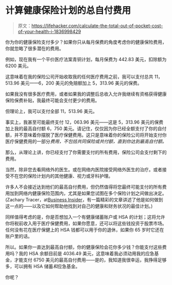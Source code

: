 # 计算健康保险计划的总自付费用

> 原文：<https://lifehacker.com/calculate-the-total-out-of-pocket-cost-of-your-health-i-1836998429>

你为你的健康保险支付多少？如果你只从每月保费的角度考虑你的健康保险费用，你就忽略了很多潜在的费用。



例如，现在我有一个平价医疗法案青铜计划，每月保费为 442.83 美元，扣除额为 6200 美元。

这意味着在我的保险公司开始收取我的任何医疗费用之前，我可以支付总共 11，513.96 美元——6，200 美元的免赔额加上 5，313.96 美元的保费。

如果我没有很多医疗费用，或者如果我的调整后总收入允许我继续有资格获得健康保险保费补贴，我最终可能会支付更少的费用。

但理论上，我可以支付全部 11，513.96 美元。

事实上，我甚至可能最终支付 12，063.96 美元——这是 5，313.96 美元的保费加上我的最高自付额 6，750 美元。请记住，仅仅因为你已经全额支付了你的自付额，并不意味着你摆脱了医疗保健费用。这只是意味着你的保险公司将开始支付你医疗保健费用的一部分*费用，不包括共同保险或共付额，直到你达到最高自付额。*

那么，从理论上讲，你已经支付了你需要支付的所有费用，保险公司会支付剩下的费用。

当然，除非您去看网络外的医生。或在网络内医院接受网络外医生的治疗。或者接受不在您的保险计划内的其他健康、视力或牙科护理。

许多人不会接近达到他们的最高自付费用，但仍然值得将您最终可能支付的所有费用加到网络内健康保险范围内，尤其是如果您试图在多个保险计划之间做出决定。(Zachary Tracer，at[Business Insider](https://www.businessinsider.com/how-to-pick-choose-health-insurance-plan-2018-10)，有一篇精彩的文章讲述了他是如何做到这一点的——以及它如何帮助他找到对自己的健康和财务状况的最佳计划。)

同样值得考虑的是，你是否想加入一个有健康储蓄账户或 HSA 的计划；这将允许你将税前收入用于医疗保健费用，如果你愿意，还可以将这些钱投资于股票市场。任何没有花在医疗保健上的 HSA 钱都可以用于你的退休，如果你 65 岁时它还在账户里的话。

所以。如果你一直达到最高自付额，你的健康保险会花你多少钱？你能支付这些费用吗？我的 HSA 余额目前是 4036.49 美元，这意味着我必须动用我的应急基金，才能支付 6750 美元的最高自付费用——是的，我知道我很幸运，我挣得足够多，可以拥有 HSA 储蓄*和*应急基金。

你呢？
